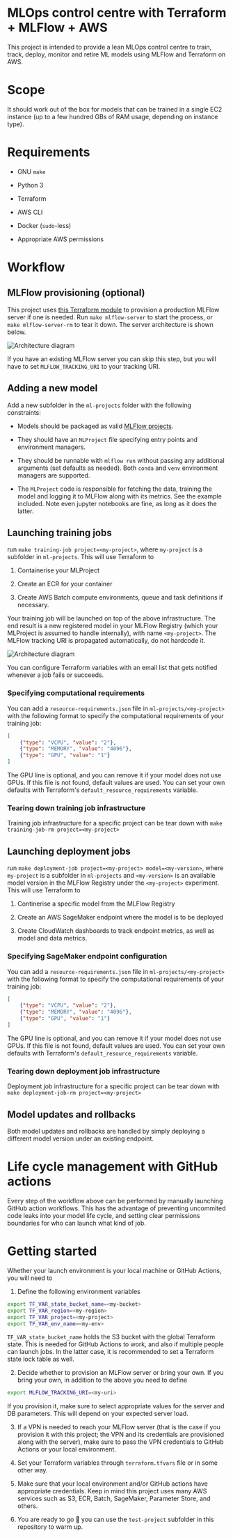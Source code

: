 # MLOps control centre with Terraform + MLFlow + AWS

This project is intended to provide a lean MLOps control centre to train, track, deploy, monitor and retire ML models using MLFlow and Terraform on AWS.

# Scope

It should work out of the box for models that can be trained in a single EC2 instance (up to a few hundred GBs of RAM usage, depending on instance type). 

# Requirements

* GNU `make`

* Python 3

* Terraform 

* AWS CLI

* Docker (`sudo`-less)

* Appropriate AWS permissions

# Workflow

## MLFlow provisioning (optional)

This project uses [this Terraform module](https://github.com/nestorSag/terraform-aws-mlflow-server) to provision a production MLFlow server if one is needed. Run `make mlflow-server` to start the process, or `make mlflow-server-rm` to tear it down. The server architecture is shown below.

![Architecture diagram](other/images/mlflow-server.png)


If you have an existing MLFlow server you can skip this step, but you will have to set `MLFLOW_TRACKING_URI` to your tracking URI.

## Adding a new model

Add a new subfolder in the `ml-projects` folder with the following constraints:

* Models should be packaged as valid [MLFlow projects](https://mlflow.org/docs/latest/projects.html).

* They should have an `MLProject` file specifying entry points and environment managers. 

* They should be runnable with `mlflow run` without passing any additional arguments (set defaults as needed). Both `conda` and `venv` environment managers are supported.

* The `MLProject` code is responsible for fetching the data, training the model and logging it to MLFlow along with its metrics. See the example included. Note even jupyter notebooks are fine, as long as it does the latter.

## Launching training jobs

run `make training-job project=<my-project>`, where `my-project` is a subfolder in `ml-projects`. This will use Terraform to

1. Containerise your MLProject

2. Create an ECR for your container

3. Create AWS Batch compute environments, queue and task definitions if necessary.

Your training job will be launched on top of the above infrastructure. The end result is a new registered model in your MLFlow Registry (which your MLProject is assumed to handle internally), with name `<my-project>`. The MLFlow tracking URI is propagated automatically, do not hardcode it.

![Architecture diagram](other/images/training-jobs.png)

You can configure Terraform variables with an email list that gets notified whenever a job fails or succeeds.

### Specifying computational requirements

You can add a `resource-requirements.json` file in `ml-projects/<my-project>` with the following format to specify the computational requirements of your training job:

```json
[
    {"type": "VCPU", "value": "2"},
    {"type": "MEMORY", "value": "4096"},
    {"type": "GPU", "value": "1"}
]
```

The GPU line is optional, and you can remove it if your model does not use GPUs. If this file is not found, default values are used. You can set your own defaults with Terraform's `default_resource_requirements` variable.

### Tearing down training job infrastructure

Training job infrastructure for a specific project can be tear down with `make training-job-rm project=<my-project>`

## Launching deployment jobs 

run `make deployment-job project=<my-project> model=<my-version>`, where `my-project` is a subfolder in `ml-projects` and `<my-version>` is an available model version in the MLFlow Registry under the `<my-project>` experiment. This will use Terraform to

1. Continerise a specific model from the MLFlow Registry

2. Create an AWS SageMaker endpoint where the model is to be deployed

3. Create CloudWatch dashboards to track endpoint metrics, as well as model and data metrics.

### Specifying SageMaker endpoint configuration

You can add a `resource-requirements.json` file in `ml-projects/<my-project>` with the following format to specify the computational requirements of your training job:

```json
[
    {"type": "VCPU", "value": "2"},
    {"type": "MEMORY", "value": "4096"},
    {"type": "GPU", "value": "1"}
]
```

The GPU line is optional, and you can remove it if your model does not use GPUs. If this file is not found, default values are used. You can set your own defaults with Terraform's `default_resource_requirements` variable.

### Tearing down deployment job infrastructure

Deployment job infrastructure for a specific project can be tear down with `make deployment-job-rm project=<my-project>`

## Model updates and rollbacks

Both model updates and rollbacks are handled by simply deploying a different model version under an existing endpoint.


# Life cycle management with GitHub actions

Every step of the workflow above can be performed by manually launching GitHub action workflows. This has the advantage of preventing uncommited code leaks into your model life cycle, and setting clear permissions boundaries for who can launch what kind of job.

# Getting started

Whether your launch environment is your local machine or GitHub Actions, you will need to

1. Define the following environment variables

```sh
export TF_VAR_state_bucket_name=<my-bucket>
export TF_VAR_region=<my-region>
export TF_VAR_project=<my-project>
export TF_VAR_env_name=<my-env>
```

`TF_VAR_state_bucket_name` holds the S3 bucket with the global Terraform state. This is needed for GitHub Actions to work, and also if multiple people can launch jobs. In the latter case, it is recommended to set a Terraform state lock table as well.

2. Decide whether to provision an MLFlow server or bring your own. If you bring your own, in addition to the above you need to define

```sh
export MLFLOW_TRACKING_URI=<my-uri>
```

If you provision it, make sure to select appropriate values for the server and DB parameters. This will depend on your expected server load.

3. If a VPN is needed to reach your MLFlow server (that is the case if you provision it with this project; the VPN and its credentials are provisioned along with the server), make sure to pass the VPN credentials to GitHub Actions or your local environment.

4. Set your Terraform variables through `terraform.tfvars` file or in some other way.

5. Make sure that your local environment and/or GitHub actions have appropriate credentials. Keep in mind this project uses many AWS services such as S3, ECR, Batch, SageMaker, Parameter Store, and others.

6. You are ready to go 🚀 you can use the `test-project` subfolder in this repository to warm up.